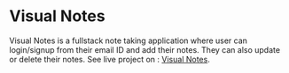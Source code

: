 # Visual Notes
Visual Notes is a fullstack note taking application where user can login/signup from their email ID and add their notes. They can also update or delete their notes.
See live project on : [Visual Notes](https://visual-notes.vercel.app/signup).
